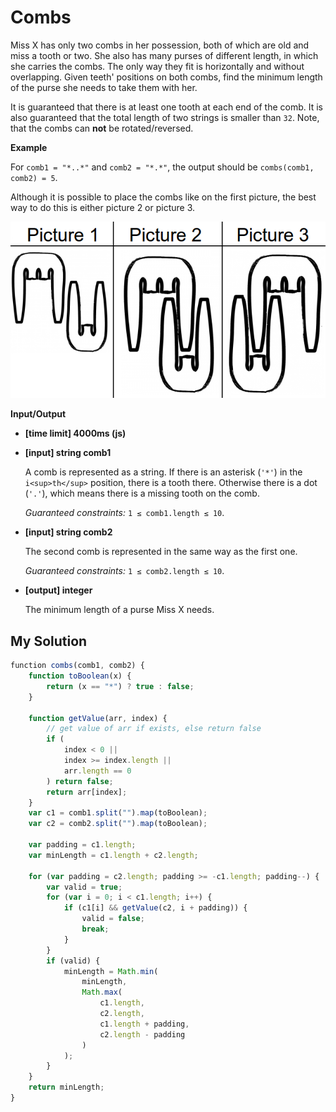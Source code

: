 # Combs
﻿Miss X has only two combs in her possession, both of which are old and miss a tooth or two. She also has many purses of different length, in which she carries the combs. The only way they fit is horizontally and without overlapping. Given teeth' positions on both combs, find the minimum length of the purse she needs to take them with her.

It is guaranteed that there is at least one tooth at each end of the comb.
It is also guaranteed that the total length of two strings is smaller than `32`.
Note, that the combs can **not** be rotated/reversed.

**Example**

For `comb1 = "*..*"` and `comb2 = "*.*"`, the output should be
`combs(comb1, comb2) = 5`.

Although it is possible to place the combs like on the first picture, the best way to do this is either picture 2 or picture 3.

![](images/cbs.png)

**Input/Output**

*   **[time limit] 4000ms (js)**

*   **[input] string comb1**

    A comb is represented as a string. If there is an asterisk (`'*'`) in the `i<sup>th</sup>` position, there is a tooth there. Otherwise there is a dot (`'.'`), which means there is a missing tooth on the comb.

    _Guaranteed constraints:_
    `1 ≤ comb1.length ≤ 10`.

*   **[input] string comb2**

    The second comb is represented in the same way as the first one.

    _Guaranteed constraints:_
    `1 ≤ comb2.length ≤ 10`.

*   **[output] integer**

    The minimum length of a purse Miss X needs.


## My Solution
```javascript
﻿function combs(comb1, comb2) {
    function toBoolean(x) {
        return (x == "*") ? true : false;
    }
    
    function getValue(arr, index) {
        // get value of arr if exists, else return false
        if (
            index < 0 || 
            index >= index.length || 
            arr.length == 0
        ) return false;
        return arr[index];
    }    
    var c1 = comb1.split("").map(toBoolean);
    var c2 = comb2.split("").map(toBoolean);
    
    var padding = c1.length;
    var minLength = c1.length + c2.length;
    
    for (var padding = c2.length; padding >= -c1.length; padding--) {
        var valid = true;
        for (var i = 0; i < c1.length; i++) {
            if (c1[i] && getValue(c2, i + padding)) {
                valid = false;
                break;
            }
        }
        if (valid) {
            minLength = Math.min(
                minLength,
                Math.max(
                    c1.length,
                    c2.length,
                    c1.length + padding,
                    c2.length - padding
                )
            );
        }
    }
    return minLength;
}
​
```
